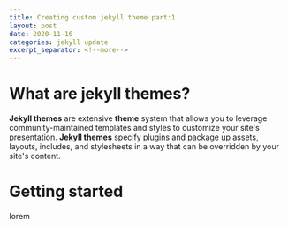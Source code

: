 ```yaml
---
title: Creating custom jekyll theme part:1
layout: post
date: 2020-11-16
categories: jekyll update
excerpt_separator: <!--more-->
---
```




# What are jekyll themes?
<!--more-->
**Jekyll themes** are extensive **theme** system that allows you to leverage community-maintained templates and styles to customize your site's presentation. **Jekyll themes** specify plugins and package up assets, layouts, includes, and stylesheets in a way that can be overridden by your site's content.

# Getting started

lorem


